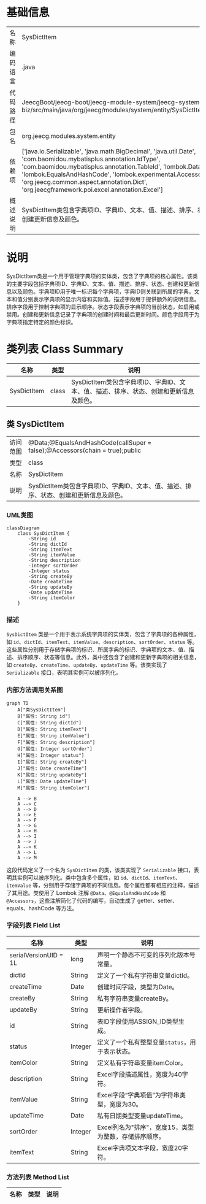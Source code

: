 # 基础信息

|      |      |
|------|------|
| 名称 | SysDictItem |
| 编码语言 | .java |
| 代码路径 | JeecgBoot/jeecg-boot/jeecg-module-system/jeecg-system-biz/src/main/java/org/jeecg/modules/system/entity/SysDictItem.java |
| 包名 | org.jeecg.modules.system.entity |
| 依赖项 | ['java.io.Serializable', 'java.math.BigDecimal', 'java.util.Date', 'com.baomidou.mybatisplus.annotation.IdType', 'com.baomidou.mybatisplus.annotation.TableId', 'lombok.Data', 'lombok.EqualsAndHashCode', 'lombok.experimental.Accessors', 'org.jeecg.common.aspect.annotation.Dict', 'org.jeecgframework.poi.excel.annotation.Excel'] |
| 概述说明 | SysDictItem类包含字典项ID、字典ID、文本、值、描述、排序、状态、创建更新信息及颜色。 |

# 说明

SysDictItem类是一个用于管理字典项的实体类，包含了字典项的核心属性。该类的主要字段包括字典项ID、字典ID、文本、值、描述、排序、状态、创建和更新信息以及颜色。字典项ID用于唯一标识每个字典项，字典ID则关联到所属的字典。文本和值分别表示字典项的显示内容和实际值。描述字段用于提供额外的说明信息。排序字段用于控制字典项的显示顺序。状态字段表示字典项的当前状态，如启用或禁用。创建和更新信息记录了字典项的创建时间和最后更新时间。颜色字段用于为字典项指定特定的颜色标识。

# 类列表 Class Summary

| 名称   | 类型  | 说明 |
|-------|------|-------------|
| SysDictItem | class | SysDictItem类包含字典项ID、字典ID、文本、值、描述、排序、状态、创建和更新信息及颜色。 |



## 类 SysDictItem

|      |      |
|------|------|
| 访问范围 | @Data;@EqualsAndHashCode(callSuper = false);@Accessors(chain = true);public |
| 类型 | class |
| 名称 | SysDictItem |
| 说明 | SysDictItem类包含字典项ID、字典ID、文本、值、描述、排序、状态、创建和更新信息及颜色。 |


### UML类图

```mermaid
classDiagram
    class SysDictItem {
        -String id
        -String dictId
        -String itemText
        -String itemValue
        -String description
        -Integer sortOrder
        -Integer status
        -String createBy
        -Date createTime
        -String updateBy
        -Date updateTime
        -String itemColor
    }
```

### 描述
`SysDictItem` 类是一个用于表示系统字典项的实体类，包含了字典项的各种属性，如 `id`、`dictId`、`itemText`、`itemValue`、`description`、`sortOrder`、`status` 等。这些属性分别用于存储字典项的标识、所属字典的标识、字典项的文本、值、描述、排序顺序、状态等信息。此外，类中还包含了创建和更新字典项的相关信息，如 `createBy`、`createTime`、`updateBy`、`updateTime` 等。该类实现了 `Serializable` 接口，表明其实例可以被序列化。


### 内部方法调用关系图

```mermaid
graph TD
    A["类SysDictItem"]
    B["属性: String id"]
    C["属性: String dictId"]
    D["属性: String itemText"]
    E["属性: String itemValue"]
    F["属性: String description"]
    G["属性: Integer sortOrder"]
    H["属性: Integer status"]
    I["属性: String createBy"]
    J["属性: Date createTime"]
    K["属性: String updateBy"]
    L["属性: Date updateTime"]
    M["属性: String itemColor"]

    A --> B
    A --> C
    A --> D
    A --> E
    A --> F
    A --> G
    A --> H
    A --> I
    A --> J
    A --> K
    A --> L
    A --> M
```

这段代码定义了一个名为 `SysDictItem` 的类，该类实现了 `Serializable` 接口，表明其实例可以被序列化。类中包含多个属性，如 `id`、`dictId`、`itemText`、`itemValue` 等，分别用于存储字典项的不同信息。每个属性都有相应的注释，描述了其用途。类使用了 Lombok 注解 `@Data`、`@EqualsAndHashCode` 和 `@Accessors`，这些注解简化了代码的编写，自动生成了 getter、setter、equals、hashCode 等方法。

### 字段列表 Field List

| 名称  | 类型  | 说明 |
|-------|-------|------|
| serialVersionUID = 1L | long | 声明一个静态不可变的序列化版本号常量。 |
| dictId | String | 定义了一个私有字符串变量dictId。 |
| createTime | Date | 创建时间字段，类型为Date。 |
| createBy | String | 私有字符串变量createBy。 |
| updateBy | String | 更新操作者字段。 |
| id | String | 表ID字段使用ASSIGN_ID类型生成。 |
| status | Integer | 定义了一个私有整型变量`status`，用于表示状态。 |
| itemColor | String | 定义私有字符串变量itemColor。 |
| description | String | Excel字段描述属性，宽度为40字符。 |
| itemValue | String | Excel字段“字典项值”为字符串类型，宽度为30。 |
| updateTime | Date | 私有日期类型变量updateTime。 |
| sortOrder | Integer | Excel列名为"排序"，宽度15，类型为整数，存储排序顺序。 |
| itemText | String | Excel字典项文本字段，宽度20字符。 |

### 方法列表 Method List

| 名称  | 类型  | 说明 |
|-------|-------|------|




